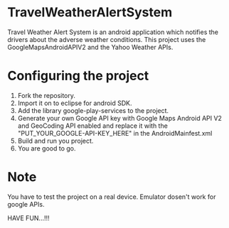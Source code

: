 TravelWeatherAlertSystem
========================

Travel Weather Alert System is an android application which notifies the drivers about the adverse weather conditions. This project uses the GoogleMapsAndroidAPIV2 and the Yahoo Weather APIs.

Configuring the project
=====================================
1. Fork the repository.
2. Import it on to eclipse for android SDK.
3. Add the library google-play-services to the project. 
4. Generate your own Google API key with Google Maps Android API V2 and GeoCoding API enabled and replace it with the "PUT_YOUR_GOOGLE-API-KEY_HERE" in the AndroidMainfest.xml
5. Build and run you project.
5. You are good to go.

**Note**
========
You have to test the project on a real device. Emulator dosen't work for google APIs.


HAVE FUN...!!!
